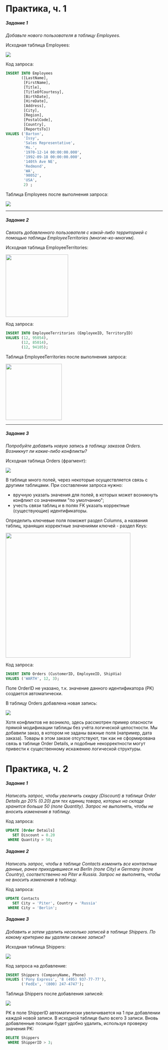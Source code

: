 # Практика, ч. 1

##### Задание 1

*Добавьте нового пользователя в таблицу Employees.*

Исходная таблица Employees:

<img src="les11_task_pt1_1_1.png" />

Код запроса:
```sql
INSERT INTO Employees
       ([LastName],
        [FirstName],
        [Title],
        [TitleOfCourtesy],
        [BirthDate],
        [HireDate],
        [Address],
        [City],
        [Region],
        [PostalCode],
        [Country],
        [ReportsTo])
VALUES ('Barton',
        'Issy',
        'Sales Representative',
        'Ms.',
        '1970-12-14 00:00:00.000',
        '1992-09-18 00:00:00.000',
        '140th Ave NE',
        'Redmond',
        'WA',
        '98052',
        'USA',
        2) ;
```

Таблица Employees после выполнения запроса:

<img src="les11_task_pt1_1_2.png" />

---

##### Задание 2

*Связать добавленного пользователя с какой-либо территорией с помощью таблицы EmployeeTerritories (многие-ко-многим).*

Исходная таблица EmployeeTerritories:

<img src="les11_task_pt1_2_1.png" height=200/>

Код запроса:
```sql
INSERT INTO EmployeeTerritories (EmployeeID, TerritoryID)
VALUES (12, 95054),
       (12, 85014),
       (12, 94105);
```

Таблица EmployeeTerritories после выполнения запроса:

<img src="les11_task_pt1_2_2.png" height=180/>

---

##### Задание 3

*Попробуйте добавить новую запись в таблицу заказов Orders. Возникнут ли какие-либо конфликты?* 

Исходная таблица Orders (фрагмент):

<img src="les11_task_pt1_3_1.png" />

В таблице много полей, через некоторые осуществляется связь с другими таблицами. При составлении запроса нужно:
- вручную указать значения для полей, в которых может возникнуть конфликт со значениями "по умолчанию";
- учесть связи таблиц и в полях FK указать корректные (существующие) идентификаторы.

Определить ключевые поля поможет раздел Columns, а названия таблиц, хранящих корректные значениями ключей - раздел Keys:

<img src="les11_task_pt1_3_2.png" height=400/>

Код запроса:
```sql
INSERT INTO Orders (CustomerID, EmployeeID, ShipVia)
VALUES ('WARTH', 12, 3);
```

Поле OrderID не указано, т.к. значение данного идентификатора (PK) создается автоматически.

В таблицу Orders добавлена новая запись:

<img src="les11_task_pt1_3_3.png" />

Хотя конфликтов не возникло, здесь рассмотрен пример опасности прямой модификации таблицы без учёта логической целостности. Мы добавили заказ, в котором не заданы важные поля (например, дата заказа). Товары в этом заказе отсутствуют, так как не сформирована связь в таблице Order Details, и подобные некорректности могут привести к существенному искажению логической структуры.

# Практика, ч. 2

##### Задание 1

*Написать запрос, чтобы увеличить скидку (Discount) в таблице Order Details до 20% (0.20) для тех единиц товара, которых на складе хранится больше 50 (поле Quantity). Запрос не выполнять, чтобы не вносить изменения в таблицу.*

Код запроса:
```sql
UPDATE [Order Details]
   SET Discount = 0.20
 WHERE Quantity > 50;
```

##### Задание 2

*Написать запрос, чтобы в таблице Contacts изменить все контактные данные, ранее приходившиеся на Berlin (поле City) и Germany (поле Country), соответственно на Piter и Russia. Запрос не выполнять, чтобы не вносить изменения в таблицу.*

Код запроса:
```sql
UPDATE Contacts
   SET City = 'Piter', Country = 'Russia'
 WHERE City = 'Berlin';
```

##### Задание 3

*Добавить и затем удалить несколько записей в таблице Shippers. По какому критерию вы удаляли свежие записи?*

Исходная таблица Shippers:

<img src="les11_task_pt2_3_1.png" />

Код запроса на добавление:
```sql
INSERT Shippers (CompanyName, Phone)
VALUES ('Pony Express', '8 (495) 937-77-77'),
       ('FedEx', '(800) 247-4747');
```

Таблица Shippers после добавления записей:

<img src="les11_task_pt2_3_2.png" />

PK в поле ShipperID автоматически увеличивается на 1 при добавлении каждой новой записи. В исходной таблице было всего 3 записи. Вновь добавленные позиции будет удобно удалить, используя проверку значения PK:

```sql
DELETE Shippers
 WHERE ShipperID > 3;
```
